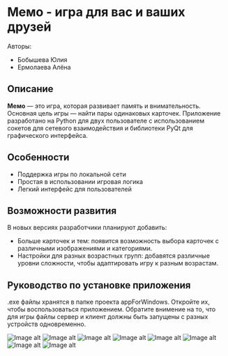 # Мемо - игра для вас и ваших друзей

Авторы: 
* Бобышева Юлия 
* Ермолаева Алёна
## Описание
**Мемо** — это игра, которая развивает память и внимательность. Основная цель игры — найти пары одинаковых карточек. Приложение разработано на Python для двух пользователе с использованием сокетов для сетевого взаимодействия и библиотеки PyQt для графического интерфейса.

## Особенности

* Поддержка игры по локальной сети
* Простая в использовании игровая логика
* Легкий интерфейс для пользователей

## Возможности развития
В новых версиях разработчики планируют добавить:

* Больше карточек и тем: появится возможность выбора карточек с различными изображениями и категориями.
* Настройки для разных возрастных групп: добавятся различные уровни сложности, чтобы адаптировать игру к разным возрастам.

## Руководство по установке приложения
.exe файлы хранятся в папке проекта appForWindows. Откройте их, чтобы воспользоваться приложением. Обратите внимение на то, что для игры файлы сервер и клиент должны быть запущены с разных устройств одновременно.
 
![Image alt](https://github.com/eeetwinkle/memo_game/blob/main/pictures/screenshots/screen1.png "Looking for the server..")
![Image alt](https://github.com/eeetwinkle/memo_game/blob/main/pictures/screenshots/screen2.png "Looking for the client..")
![Image alt](https://github.com/eeetwinkle/memo_game/blob/main/pictures/screenshots/screen3.png "Start screen")
![Image alt](https://github.com/eeetwinkle/memo_game/blob/main/pictures/screenshots/screen4.png "Gameplay")
![Image alt](https://github.com/eeetwinkle/memo_game/blob/main/pictures/screenshots/screen5.png "Gameplay")
![Image alt](https://github.com/eeetwinkle/memo_game/blob/main/pictures/screenshots/screen6.png "You lose")
![Image alt](https://github.com/eeetwinkle/memo_game/blob/main/pictures/screenshots/screen7.png "You win")
![Image alt](https://github.com/eeetwinkle/memo_game/blob/main/pictures/screenshots/screen8.png "Kats")
